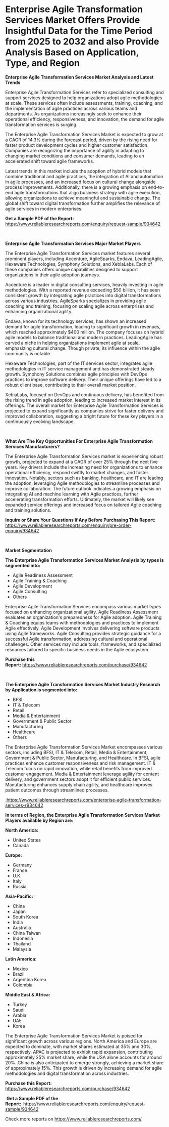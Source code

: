 <p><h1>Enterprise Agile Transformation Services Market Offers Provide Insightful Data for the Time Period from 2025 to 2032 and also Provide Analysis Based on Application, Type, and Region</h1></p><p><strong>Enterprise Agile Transformation Services Market Analysis and Latest Trends</strong></p>
<p><p>Enterprise Agile Transformation Services refer to specialized consulting and support services designed to help organizations adopt agile methodologies at scale. These services often include assessments, training, coaching, and the implementation of agile practices across various teams and departments. As organizations increasingly seek to enhance their operational efficiency, responsiveness, and innovation, the demand for agile transformation services is surging.</p><p>The Enterprise Agile Transformation Services Market is expected to grow at a CAGR of 14.3% during the forecast period, driven by the rising need for faster product development cycles and higher customer satisfaction. Companies are recognizing the importance of agility in adapting to changing market conditions and consumer demands, leading to an accelerated shift toward agile frameworks.</p><p>Latest trends in this market include the adoption of hybrid models that combine traditional and agile practices, the integration of AI and automation in agile processes, and an increased focus on cultural change alongside process improvements. Additionally, there is a growing emphasis on end-to-end agile transformations that align business strategy with agile execution, allowing organizations to achieve meaningful and sustainable change. The global shift toward digital transformation further amplifies the relevance of agile services in modern enterprises.</p></p>
<p><strong>Get a Sample PDF of the Report:&nbsp;</strong> <a href="https://www.reliableresearchreports.com/enquiry/request-sample/934642?utm_campaign=3110&utm_medium=2&utm_source=Github&utm_content=ia&utm_term=07032025&utm_id=enterprise-agile-transformation-services">https://www.reliableresearchreports.com/enquiry/request-sample/934642</a></p>
<p>&nbsp;</p>
<p><strong>Enterprise Agile Transformation Services Major Market Players</strong></p>
<p><p>The Enterprise Agile Transformation Services market features several prominent players, including Accenture, AgileSparks, Endava, LeadingAgile, Hexaware Technologies, Symphony Solutions, and XebiaLabs. Each of these companies offers unique capabilities designed to support organizations in their agile adoption journeys.</p><p>Accenture is a leader in digital consulting services, heavily investing in agile methodologies. With a reported revenue exceeding $50 billion, it has seen consistent growth by integrating agile practices into digital transformations across various industries. AgileSparks specializes in providing agile coaching and training, focusing on scaling agile across enterprises and enhancing organizational agility.</p><p>Endava, known for its technology services, has shown an increased demand for agile transformation, leading to significant growth in revenues, which reached approximately $400 million. The company focuses on hybrid agile models to balance traditional and modern practices. LeadingAgile has carved a niche in helping organizations implement agile at scale, emphasizing cultural change. Though private, its influence within the agile community is notable.</p><p>Hexaware Technologies, part of the IT services sector, integrates agile methodologies in IT service management and has demonstrated steady growth. Symphony Solutions combines agile principles with DevOps practices to improve software delivery. Their unique offerings have led to a robust client base, contributing to their overall market position.</p><p>XebiaLabs, focused on DevOps and continuous delivery, has benefited from the rising trend in agile adoption, leading to increased market interest in its offerings. The overall market for Enterprise Agile Transformation Services is projected to expand significantly as companies strive for faster delivery and improved collaboration, suggesting a bright future for these key players in a continuously evolving landscape.</p></p>
<p>&nbsp;</p>
<p><strong>What Are The Key Opportunities For Enterprise Agile Transformation Services Manufacturers?</strong></p>
<p><p>The Enterprise Agile Transformation Services market is experiencing robust growth, projected to expand at a CAGR of over 25% through the next five years. Key drivers include the increasing need for organizations to enhance operational efficiency, respond swiftly to market changes, and foster innovation. Notably, sectors such as banking, healthcare, and IT are leading the adoption, leveraging Agile methodologies to streamline processes and improve collaboration. The future outlook indicates a growing emphasis on integrating AI and machine learning with Agile practices, further accelerating transformation efforts. Ultimately, the market will likely see expanded service offerings and increased focus on tailored Agile coaching and training solutions.</p></p>
<p><strong>Inquire or Share Your Questions If Any Before Purchasing This Report:</strong> <a href="https://www.reliableresearchreports.com/enquiry/pre-order-enquiry/934642?utm_campaign=3110&utm_medium=2&utm_source=Github&utm_content=ia&utm_term=07032025&utm_id=enterprise-agile-transformation-services">https://www.reliableresearchreports.com/enquiry/pre-order-enquiry/934642</a></p>
<p>&nbsp;</p>
<p><strong>Market Segmentation</strong></p>
<p><strong>The Enterprise Agile Transformation Services Market Analysis by types is segmented into:</strong></p>
<p><ul><li>Agile Readiness Assessment</li><li>Agile Training & Coaching</li><li>Agile Development</li><li>Agile Consulting</li><li>Others</li></ul></p>
<p><p>Enterprise Agile Transformation Services encompass various market types focused on enhancing organizational agility. Agile Readiness Assessment evaluates an organization's preparedness for Agile adoption. Agile Training & Coaching equips teams with methodologies and practices to implement Agile effectively. Agile Development involves delivering software products using Agile frameworks. Agile Consulting provides strategic guidance for a successful Agile transformation, addressing cultural and operational challenges. Other services may include tools, frameworks, and specialized resources tailored to specific business needs in the Agile ecosystem.</p></p>
<p><strong>Purchase this Report:&nbsp;</strong><a href="https://www.reliableresearchreports.com/purchase/934642?utm_campaign=3110&utm_medium=2&utm_source=Github&utm_content=ia&utm_term=07032025&utm_id=enterprise-agile-transformation-services">https://www.reliableresearchreports.com/purchase/934642</a></p>
<p>&nbsp;</p>
<p><strong>The Enterprise Agile Transformation Services Market Industry Research by Application is segmented into:</strong></p>
<p><ul><li>BFSI</li><li>IT & Telecom</li><li>Retail</li><li>Media & Entertainment</li><li>Government & Public Sector</li><li>Manufacturing</li><li>Healthcare</li><li>Others</li></ul></p>
<p><p>The Enterprise Agile Transformation Services Market encompasses various sectors, including BFSI, IT & Telecom, Retail, Media & Entertainment, Government & Public Sector, Manufacturing, and Healthcare. In BFSI, agile practices enhance customer responsiveness and risk management. IT & Telecom focus on rapid innovation, while retail benefits from improved customer engagement. Media & Entertainment leverage agility for content delivery, and government sectors adopt it for efficient public services. Manufacturing enhances supply chain agility, and healthcare improves patient outcomes through streamlined processes.</p></p>
<p><a href="https://www.reliableresearchreports.com/enterprise-agile-transformation-services-r934642?utm_campaign=3110&utm_medium=2&utm_source=Github&utm_content=ia&utm_term=07032025&utm_id=enterprise-agile-transformation-services">&nbsp;https://www.reliableresearchreports.com/enterprise-agile-transformation-services-r934642</a></p>
<p><strong>In terms of Region, the Enterprise Agile Transformation Services Market Players available by Region are:</strong></p>
<p>
    <p> <strong> North America: </strong>
        <ul>
            <li>United States</li>
            <li>Canada</li>
        </ul>
        </p> 
    <p> <strong> Europe: </strong>
        <ul>
            <li>Germany</li>
            <li>France</li>
            <li>U.K.</li>
            <li>Italy</li>
            <li>Russia</li>
        </ul>
        </p> 
    <p> <strong> Asia-Pacific: </strong>
        <ul>
            <li>China</li>
            <li>Japan</li>
            <li>South Korea</li>
            <li>India</li>
            <li>Australia</li>
            <li>China Taiwan</li>
            <li>Indonesia</li>
            <li>Thailand</li>
            <li>Malaysia</li>
        </ul>
        </p> 
    <p> <strong> Latin America: </strong>
        <ul>
            <li>Mexico</li>
            <li>Brazil</li>
            <li>Argentina Korea</li>
            <li>Colombia</li>
        </ul>
        </p> 
    <p> <strong> Middle East & Africa: </strong>
        <ul>
            <li>Turkey</li>
            <li>Saudi</li>
            <li>Arabia</li>
            <li>UAE</li>
            <li>Korea</li>
        </ul>
    </p>
    </p>
<p><p>The Enterprise Agile Transformation Services Market is poised for significant growth across various regions. North America and Europe are expected to dominate, with market shares estimated at 35% and 30%, respectively. APAC is projected to exhibit rapid expansion, contributing approximately 25% market share, while the USA alone accounts for around 20%. China is also anticipated to emerge strongly, achieving a market share of approximately 15%. This growth is driven by increasing demand for agile methodologies and digital transformation across industries.</p></p>
<p><strong>Purchase this Report: </strong><a href="https://www.reliableresearchreports.com/purchase/934642?utm_campaign=3110&utm_medium=2&utm_source=Github&utm_content=ia&utm_term=07032025&utm_id=enterprise-agile-transformation-services">https://www.reliableresearchreports.com/purchase/934642</a></p>
<p>&nbsp;<strong>Get a Sample PDF of the Report:&nbsp;&nbsp;</strong><a href="https://www.reliableresearchreports.com/enquiry/request-sample/934642?utm_campaign=3110&utm_medium=2&utm_source=Github&utm_content=ia&utm_term=07032025&utm_id=enterprise-agile-transformation-services">https://www.reliableresearchreports.com/enquiry/request-sample/934642</a></p>
<p><strong></strong></p>
<p>Check more reports on <a href="https://www.reliableresearchreports.com/?utm_campaign=3110&utm_medium=2&utm_source=Github&utm_content=ia&utm_term=07032025&utm_id=enterprise-agile-transformation-services">https://www.reliableresearchreports.com/</a></p>